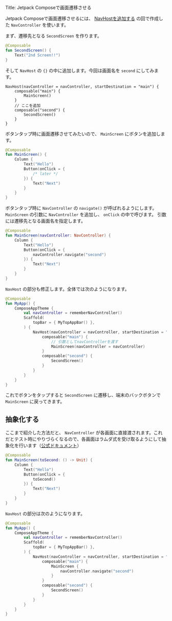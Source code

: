 Title: Jetpack Composeで画面遷移させる

Jetpack Composeで画面遷移させるには、 [NavHostを追加する](./navHost.html) の回で作成した `NavController` を使います。

まず、遷移先となる `SecondScreen` を作ります。

```kotlin
@Composable
fun SecondScreen() {
    Text("2nd Screen!!")
}
```

そして `NavHost` の `{}` の中に追加します。今回は画面名を `second` にしてみます。

```
NavHost(navController = navController, startDestination = "main") {
    composable("main") {
        MainScreen()
    }
    // ここを追加
    composable("second") {
        SecondScreen()
    }
}
```


ボタンタップ時に画面遷移させてみたいので、 `MainScreen` にボタンを追加します。

```kotlin
@Composable
fun MainScreen() {
    Column {
        Text("Hello")
        Button(onClick = {
            /* later */
        }) {
            Text("Next")
        }
    }
}
```

ボタンタップ時に `NavController` の `navigate()` が呼ばれるようにします。 `MainScreen` の引数に `NavController` を追加し、 `onClick` の中で呼びます。
引数には遷移先となる画面名を指定します。

```kotlin
@Composable
fun MainScreen(navController: NavController) {
    Column {
        Text("Hello")
        Button(onClick = {
            navController.navigate("second")
        }) {
            Text("Next")
        }
    }
}
```

`NavHost` の部分も修正します。全体では次のようになります。

```kotlin
@Composable
fun MyApp() {
    ComposeAppTheme {
        val navController = rememberNavController()
        Scaffold(
            topBar = { MyTopAppBar() },
        ) {
            NavHost(navController = navController, startDestination = "main") {
                composable("main") {
                    // 引数としてnavControllerを渡す
                    MainScreen(navController = navController)
                }
                composable("second") {
                    SecondScreen()
                }
            }
        }
    }
}
```

これでボタンをタップすると `SecondScreen` に遷移し、端末のバックボタンで `MainScreen` に戻ってきます。

## 抽象化する

ここまで紹介した方法だと、 `NavController` が各画面に直接渡されます。これだとテスト時にやりづらくなるので、各画面はラムダ式を受け取るようにして抽象化を行います（[公式ドキュメント](https://developer.android.com/jetpack/compose/navigation?hl=ja#testing)）

```kotlin
@Composable
fun MainScreen(toSecond: () -> Unit) {
    Column {
        Text("Hello")
        Button(onClick = {
            toSecond()
        }) {
            Text("Next")
        }
    }
}
```

`NavHost` の部分は次のようになります。

```kotlin
@Composable
fun MyApp() {
    ComposeAppTheme {
        val navController = rememberNavController()
        Scaffold(
            topBar = { MyTopAppBar() },
        ) {
            NavHost(navController = navController, startDestination = "main") {
                composable("main") {
                    MainScreen {
                        navController.navigate("second")
                    }
                }
                composable("second") {
                    SecondScreen()
                }
            }
        }
    }
}
```
